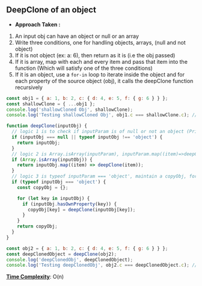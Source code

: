 ## DeepClone of an object

- <strong>Approach Taken :</strong>

1. An input obj can have an object or null or an array
2. Write three conditions, one for handling objects, arrays, (null and not object)
3. If it is not object (ex: a: 6), then return as it is (i.e the obj passed)
4. If it is array, map with each and every item and pass that item into the function (Which will satisfy one of the three conditions)
5. If it is an object, use a `for-in` loop to iterate inside the object and for each property of the source object (obj), it calls the deepClone function recursively

```js
const obj1 = { a: 1, b: 2, c: { d: 4, e: 5, f: { g: 6 } } };
const shallowClone = { ...obj1 };
console.log('shallowCloned Obj', shallowClone);
console.log('Testing shallowCloned Obj', obj1.c === shallowClone.c); //true, because it doesn't apply to the nested objects

function deepClone(inputObj) {
  // logic 1 is to check if inputParam is of null or not an object (Primitives and null)
  if (inputObj === null || typeof inputObj !== 'object') {
    return inputObj;
  }
  // logic 2 is Array.isArray(inputParam), inputParam.map((item)=>deepClone(item))
  if (Array.isArray(inputObj)) {
    return inputObj.map((item) => deepClone(item));
  }
  // logic 3 is typeof inputParam === 'object', maintain a copyObj, for in loop on inputParam and check if inputParam.hasOwnProperty(key) then copyObj[key] = deepClone(inputParam[key])
  if (typeof inputObj === 'object') {
    const copyObj = {};

    for (let key in inputObj) {
      if (inputObj.hasOwnProperty(key)) {
        copyObj[key] = deepClone(inputObj[key]);
      }
    }
    return copyObj;
  }
}

const obj2 = { a: 1, b: 2, c: { d: 4, e: 5, f: { g: 6 } } };
const deepClonedObject = deepClone(obj2);
console.log('deepClonedObj', deepClonedObject);
console.log('Testing deepClonedObj', obj2.c === deepClonedObject.c); //false, because references are not same
```

<ins>**Time Complexity**</ins>: O(n)